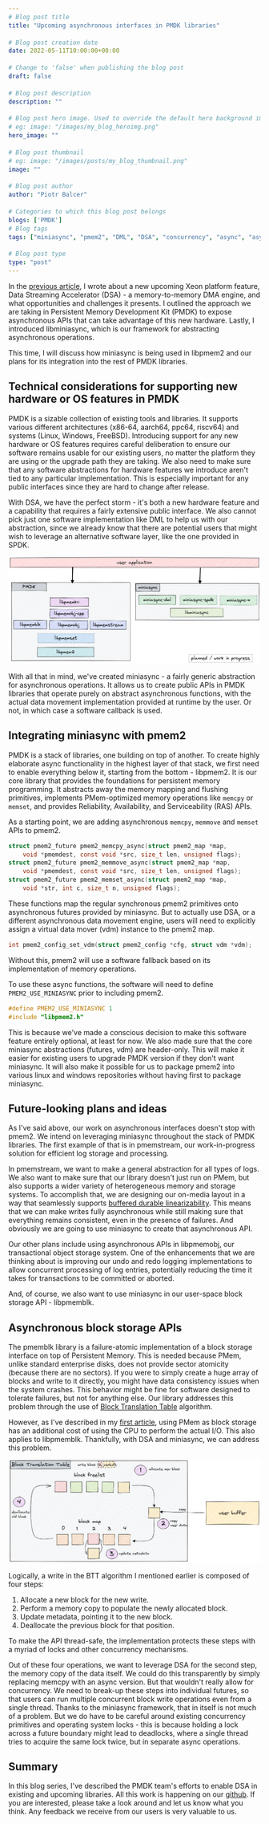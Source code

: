 ```yaml
---
# Blog post title
title: "Upcoming asynchronous interfaces in PMDK libraries"

# Blog post creation date
date: 2022-05-11T10:00:00+00:00

# Change to 'false' when publishing the blog post
draft: false

# Blog post description
description: ""

# Blog post hero image. Used to override the default hero background image.
# eg: image: "/images/my_blog_heroimg.png"
hero_image: ""

# Blog post thumbnail
# eg: image: "/images/posts/my_blog_thumbnail.png"
image: ""

# Blog post author
author: "Piotr Balcer"

# Categories to which this blog post belongs
blogs: ['PMDK']
# Blog tags
tags: ["miniasync", "pmem2", "DML", "DSA", "concurrency", "async", "asynchronous"]

# Blog post type
type: "post"
---
```


In the [previous article][async-blog], I wrote about a new upcoming Xeon platform feature,
Data Streaming Accelerator (DSA) - a memory-to-memory DMA engine, and what opportunities
and challenges it presents. I outlined the approach we are taking in
Persistent Memory Development Kit (PMDK) to expose asynchronous APIs that can
take advantage of this new hardware. Lastly, I introduced libminiasync, which
is our framework for abstracting asynchronous operations.

This time, I will discuss how miniasync is being used in libpmem2 and our plans for its integration into the rest of PMDK libraries.

## Technical considerations for supporting new hardware or OS features in PMDK

PMDK is a sizable collection of existing tools and libraries. It supports various
different architectures (x86-64, aarch64, ppc64, riscv64) and systems
(Linux, Windows, FreeBSD). Introducing support for any new hardware or OS features
requires careful deliberation to ensure our software remains usable for our
existing users, no matter the platform they are using or the upgrade path they
are taking. We also need to make sure that any software abstractions for hardware
features we introduce aren't tied to any particular implementation. This is
especially important for any public interfaces since they are hard
to change after release.

With DSA, we have the perfect storm - it's both a new hardware feature and a
capability that requires a fairly extensive public interface. We also
cannot pick just one software implementation like DML to help us with our
abstraction, since we already know that there are potential users that might
wish to leverage an alternative software layer, like the one provided in SPDK.

![overview](/images/posts/async-2-overview.png)

With all that in mind, we've created miniasync - a fairly generic abstraction
for asynchronous operations. It allows us to create public APIs in PMDK libraries
that operate purely on abstract asynchronous functions, with the actual data
movement implementation provided at runtime by the user. Or not, in which case
a software callback is used.

## Integrating miniasync with pmem2

PMDK is a stack of libraries, one building on top of another. To create highly
elaborate async functionality in the highest layer of that stack, we first need
to enable everything below it, starting from the bottom - libpmem2. It is our
core library that provides the foundations for persistent memory programming. It
abstracts away the memory mapping and flushing primitives, implements
PMem-optimized memory operations like `memcpy` or `memset`, and provides
Reliability, Availability, and Serviceability (RAS) APIs.

As a starting point, we are adding asynchronous `memcpy`, `memmove` and `memset`
APIs to pmem2.
```c
struct pmem2_future pmem2_memcpy_async(struct pmem2_map *map,
	void *pmemdest, const void *src, size_t len, unsigned flags);
struct pmem2_future pmem2_memmove_async(struct pmem2_map *map,
    void *pmemdest, const void *src, size_t len, unsigned flags);
struct pmem2_future pmem2_memset_async(struct pmem2_map *map,
    void *str, int c, size_t n, unsigned flags);
```

These functions map the regular synchronous pmem2 primitives onto asynchronous
futures provided by miniasync. But to actually use DSA, or a different
asynchronous data movement engine, users will need to explicitly assign a
virtual data mover (vdm) instance to the pmem2 map.
```c
int pmem2_config_set_vdm(struct pmem2_config *cfg, struct vdm *vdm);
```
Without this, pmem2 will use a software fallback based on its implementation
of memory operations.

To use these async functions, the software will need to define `PMEM2_USE_MINIASYNC`
prior to including pmem2.

```c
#define PMEM2_USE_MINIASYNC 1
#include "libpmem2.h"
```

This is because we've made a conscious decision to make this software feature
entirely optional, at least for now. We also made sure that the core miniasync
abstractions (futures, vdm) are header-only. This will make it easier
for existing users to upgrade PMDK version if they don't want miniasync.
It will also make it possible for us to package pmem2 into various linux and
windows repositories without having first to package miniasync.

## Future-looking plans and ideas

As I've said above, our work on asynchronous interfaces doesn't stop with pmem2.
We intend on leveraging miniasync throughout the stack of PMDK libraries. The
first example of that is in pmemstream, our work-in-progress solution for
efficient log storage and processing.

In pmemstream, we want to make a general abstraction for all types of logs. We
also want to make sure that our library doesn't just run on PMem, but also
supports a wider variety of heterogeneous memory and storage systems.
To accomplish that, we are designing our on-media layout in a way that seamlessly
supports [buffered durable linearizability][linearizability]. This means
that we can make writes fully asynchronous while still making sure that everything
remains consistent, even in the presence of failures. And obviously we are going to
use miniasync to create that asynchronous API.

Our other plans include using asynchronous APIs in libpmemobj, our transactional
object storage system. One of the enhancements that we are thinking about is
improving our undo and redo logging implementations to allow concurrent processing
of log entries, potentially reducing the time it takes for transactions to be
committed or aborted.

And, of course, we also want to use miniasync in our user-space block storage
API - libpmemblk.

## Asynchronous block storage APIs

The pmemblk library is a failure-atomic implementation of a block storage
interface on top of Persistent Memory. This is needed because PMem, unlike
standard enterprise disks, does not provide sector atomicity (because there
are no sectors). If you were to simply create a huge array of blocks and
write to it directly, you might have data consistency issues when the system crashes.
This behavior might be fine for software designed to tolerate failures,
but not for anything else. Our library addresses this problem through the use
of [Block Translation Table][btt] algorithm.

However, as I've described in my [first article][async-blog], using PMem as block
storage has an additional cost of using the CPU to perform the actual
I/O. This also applies to libpmemblk. Thankfully, with DSA and miniasync, we can
address this problem.

![overview](/images/posts/async-2-pmemblk.png)

Logically, a write in the BTT algorithm I mentioned earlier is composed
of four steps:

1. Allocate a new block for the new write.
2. Perform a memory copy to populate the newly allocated block.
3. Update metadata, pointing it to the new block.
4. Deallocate the previous block for that position.

To make the API thread-safe, the implementation protects these steps with
a myriad of locks and other concurrency mechanisms.

Out of these four operations, we want to leverage DSA for the second step, the
memory copy of the data itself. We could do this transparently by simply
replacing memcpy with an async version. But that wouldn't really allow for
concurrency. We need to break-up these steps into individual futures,
so that users can run multiple concurrent block write operations even from
a single thread. Thanks to the miniasync framework, that in itself is not much
of a problem. But we do have to be careful around existing concurrency primitives
and operating system locks - this is because holding a lock across a future boundary
might lead to deadlocks, where a single thread tries to acquire the same lock
twice, but in separate async operations.

## Summary

In this blog series, I've described the PMDK team's efforts to enable DSA in
existing and upcoming libraries. All this work is happening on
our [github][pmdk-org]. If you are interested, please take a look around and
let us know what you think. Any feedback we receive from our users is very
valuable to us.

[async-blog]: https://pmem.io/blog/2022/02/leveraging-asynchronous-hardware-accelerators-for-fun-and-profit/
[linearizability]: https://www.cs.rochester.edu/u/scott/papers/2016_DISC_persistence.pdf
[btt]: https://pmem.io/blog/2014/09/using-the-block-translation-table-for-sector-atomicity/
[pmdk-org]: https://github.com/pmem

